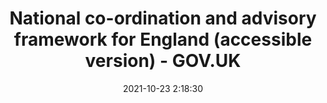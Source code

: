 ---
"title": "National co-ordination and advisory framework for England (accessible version) - GOV.UK"
"date": "2021-10-23 2:18:30"
"feed_name": "GOOGLENEWSINDUSTRIAL"
"feed_website": "https://news.google.com/search?q=industrial%2Bincident&hl=en-US&gl=US&ceid=US:en"
"feed_rss": "https://news.google.com/rss/search?q=industrial%2Bincident&hl=en-US&gl=US&ceid=US:en"
"link": "https://www.gov.uk/government/publications/national-coordination-and-advisory-framework-for-england/national-co-ordination-and-advisory-framework-for-england-accessible-version"
"source": "{'href': 'https://www.gov.uk', 'title': 'GOV.UK'}"
"file": "_posts/2021-1-1-6482a9a090e07276c6c31ca9bd9cb6178821fe1b.md"
"accident": "1"
"drilling": "0"
"represented_by": "0"
"dead": "0"
"injured": "0"
"arrested": "0"
"place": "unknown place"
"where": "unknown site"
"causes": "unknown"
"place_uri": "unknown place"
---